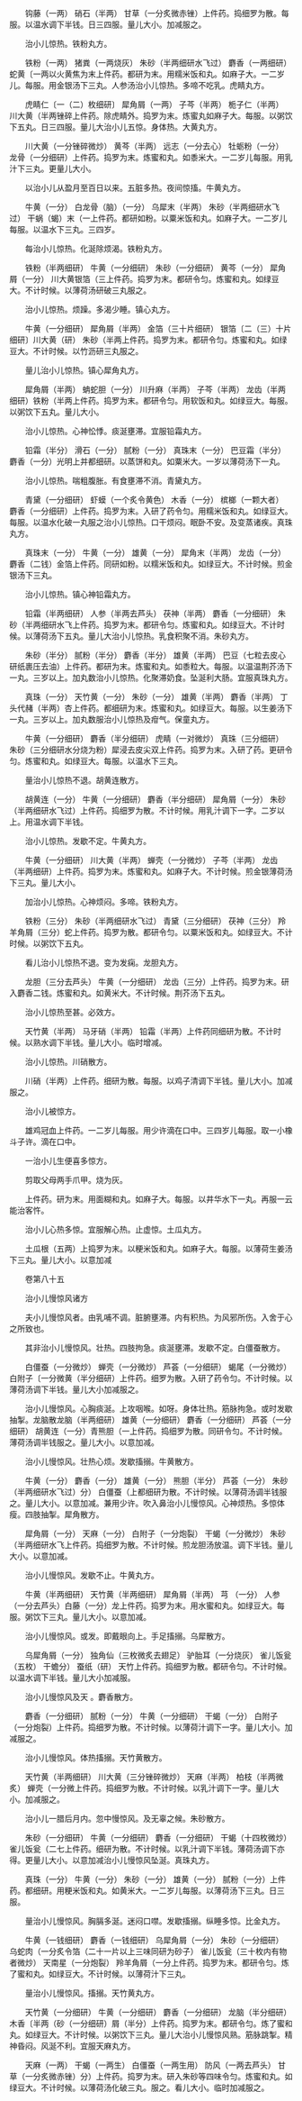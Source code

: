 <!-- { "loadSidebar": true } -->
　　钩藤（一两） 硝石（半两） 甘草（一分炙微赤锉）上件药。捣细罗为散。每服。以温水调下半钱。日三四服。量儿大小。加减服之。

　　治小儿惊热。铁粉丸方。

　　铁粉（一两） 猪粪（一两烧灰） 朱砂（半两细研水飞过） 麝香（一两细研） 蛇黄〔一两以火黄焦为末上件药。都研为末。用糯米饭和丸。如麻子大。一二岁儿。每服。用金银汤下三丸。人参汤治小儿惊热。多啼不吃乳。虎睛丸方。

　　虎睛仁〔一（二）枚细研〕 犀角屑（一两） 子芩（半两） 栀子仁（半两） 川大黄（半两锉碎上件药。除虎睛外。捣罗为末。炼蜜丸如麻子大。每服。以粥饮下五丸。日三四服。量儿大治小儿五惊。身体热。大黄丸方。

　　川大黄（一分锉碎微炒） 黄芩（半两） 远志（一分去心） 牡蛎粉（一分） 龙骨（一分细研）上件药。捣罗为末。炼蜜和丸。如黍米大。一二岁儿每服。用乳汁下三丸。更量儿大小。

　　以治小儿从盈月至百日以来。五脏多热。夜间惊搐。牛黄丸方。

　　牛黄（一分） 白龙骨（脑）（一分） 乌犀末（半两） 朱砂（半两细研水飞过） 干蜗（蝎）末（一上件药。都研如粉。以粟米饭和丸。如麻子大。一二岁儿每服。以温水下三丸。三四岁。

　　每治小儿惊热。化涎除烦渴。铁粉丸方。

　　铁粉（半两细研） 牛黄（一分细研） 朱砂（一分细研） 黄芩（一分） 犀角屑（一分） 川大黄银箔（三上件药。捣罗为末。都研令匀。炼蜜和丸。如绿豆大。不计时候。以薄荷汤研破三丸服之。

　　治小儿惊热。烦躁。多渴少睡。镇心丸方。

　　牛黄（一分细研） 犀角屑（半两） 金箔（三十片细研） 银箔〔二（三）十片细研〕川大黄（研） 朱砂（半两上件药。捣罗为末。都研令匀。炼蜜和丸。如绿豆大。不计时候。以竹沥研三丸服之。

　　量儿治小儿惊热。镇心犀角丸方。

　　犀角屑（半两） 蚺蛇胆（一分） 川升麻（半两） 子芩（半两） 龙齿（半两细研）铁粉（半两上件药。捣罗为末。都研令匀。用软饭和丸。如绿豆大。每服。以粥饮下五丸。量儿大小。

　　治小儿惊热。心神忪悸。痰涎壅滞。宜服铅霜丸方。

　　铅霜（半分） 滑石（一分） 腻粉（一分） 真珠末（一分） 巴豆霜（半分） 麝香（一分）光明上并都细研。以蒸饼和丸。如粟米大。一岁以薄荷汤下一丸。

　　治小儿惊热。喘粗腹胀。有食壅滞不消。青黛丸方。

　　青黛（一分细研） 虾蟆（一个炙令黄色） 木香（一分） 槟榔（一颗大者） 麝香（一分细研）上件药。捣罗为末。入研了药令匀。用糯米饭和丸。如绿豆大。每服。以温水化破一丸服之治小儿惊热。口干烦闷。眠卧不安。及变蒸诸疾。真珠丸方。

　　真珠末（一分） 牛黄（一分） 雄黄（一分） 犀角末（半两） 龙齿（一分） 麝香（二钱）金箔上件药。同研如粉。以糯米饭和丸。如绿豆大。不计时候。煎金银汤下三丸。

　　治小儿惊热。镇心神铅霜丸方。

　　铅霜（半两细研） 人参（半两去芦头） 茯神（半两） 麝香（一分细研） 朱砂（半两细研水飞上件药。捣罗为末。都研令匀。炼蜜和丸。如绿豆大。不计时候。以薄荷汤下五丸。量儿大治小儿惊热。乳食积聚不消。朱砂丸方。

　　朱砂（半分） 腻粉（半分） 麝香（半分） 雄黄（半两） 巴豆（七粒去皮心研纸裹压去油）上件药。都研为末。炼蜜和丸。如黍粒大。每服。以温温荆芥汤下一丸。三岁以上。加丸数治小儿惊热。化聚滞奶食。坠涎利大肠。宜服真珠丸方。

　　真珠（一分） 天竹黄（一分） 朱砂（一分） 雄黄（半两） 麝香（半两） 丁头代赭（半两）杏上件药。都细研为末。炼蜜和丸。如绿豆大。每服。以生姜汤下一丸。三岁以上。加丸数服治小儿惊热及疳气。保童丸方。

　　牛黄（一分细研） 麝香（半分细研） 虎睛（一对微炒） 真珠（三分细研） 朱砂（三分细研水分烧为粉）犀浸去皮尖双上件药。捣罗为末。入研了药。更研令匀。炼蜜和丸。如绿豆大。每服。以温水下三丸。

　　量治小儿惊热不退。胡黄连散方。

　　胡黄连（一分） 牛黄（一分细研） 麝香（半分细研） 犀角屑（一分） 朱砂（半两细研水飞过）上件药。捣细罗为散。不计时候。用乳汁调下一字。二岁以上。用温水调下半钱。

　　治小儿惊热。发歇不定。牛黄丸方。

　　牛黄（一分细研） 川大黄（半两） 蝉壳（一分微炒） 子芩（半两） 龙齿（半两细研）上件药。捣罗为末。炼蜜和丸。如麻子大。不计时候。煎金银薄荷汤下三丸。量儿大小。

　　加治小儿惊热。心神烦闷。多啼。铁粉丸方。

　　铁粉（三分） 朱砂（半两细研水飞过） 青黛（三分细研） 茯神（三分） 羚羊角屑（三分）蛇上件药。捣罗为散。都研令匀。以粟米饭和丸。如绿豆大。不计时候。以粥饮下五丸。

　　看儿治小儿惊热不退。变为发痫。龙胆丸方。

　　龙胆（三分去芦头） 牛黄（一分细研） 龙齿（三分）上件药。捣罗为末。研入麝香二钱。炼蜜和丸。如黄米大。不计时候。荆芥汤下五丸。

　　治小儿惊热至甚。必效方。

　　天竹黄（半两） 马牙硝（半两） 铅霜（半两）上件药同细研为散。不计时候。以熟水调下半钱。量儿大小。临时增减。

　　治小儿惊热。川硝散方。

　　川硝（半两）上件药。细研为散。每服。以鸡子清调下半钱。量儿大小。加减服之。

　　治小儿被惊方。

　　雄鸡冠血上件药。一二岁儿每服。用少许滴在口中。三四岁儿每服。取一小橡斗子许。滴在口中。

　　一治小儿生便喜多惊方。

　　剪取父母两手爪甲。烧为灰。

　　上件药。研为末。用面糊和丸。如麻子大。每服。以井华水下一丸。再服一云能治客忤。

　　治小儿心热多惊。宜服解心热。止虚惊。土瓜丸方。

　　土瓜根（五两）上捣罗为末。以粳米饭和丸。如麻子大。每服。以薄荷生姜汤下三丸。量儿大小。以意加减

　　卷第八十五

　　治小儿慢惊风诸方

　　夫小儿慢惊风者。由乳哺不调。脏腑壅滞。内有积热。为风邪所伤。入舍于心之所致也。

　　其非治小儿慢惊风。壮热。四肢拘急。痰涎壅滞。发歇不定。白僵蚕散方。

　　白僵蚕（一分微炒） 蝉壳（一分微炒） 芦荟（一分细研） 蝎尾（一分微炒） 白附子〔一分微黄（半分细研）上件药。细罗为散。入研了药令匀。不计时候。以薄荷汤调下半钱。量儿大小加减服之。

　　治小儿慢惊风。心胸痰涎。上攻咽喉。如呀。身体壮热。筋脉拘急。或时发歇抽掣。龙脑散龙脑（半两细研） 雄黄（一分细研） 麝香（一分细研） 芦荟（一分细研） 胡黄连（一分）青熊胆（一上件药。捣细罗为散。同研令匀。不计时候。薄荷汤调半钱服之。量儿大小。以意加减。

　　治小儿慢惊风。壮热心烦。发歇搐搦。牛黄散方。

　　牛黄（一分） 麝香（一分） 雄黄（一分） 熊胆（半分） 芦荟（一分） 朱砂（半两细研水飞过）分） 白僵蚕（上都细研为散。不计时候。以薄荷汤调半钱服之。量儿大小。以意加减。兼用少许。吹入鼻治小儿慢惊风。心神烦热。多惊体瘦。四肢抽掣。犀角散方。

　　犀角屑（一分） 天麻（一分） 白附子（一分炮裂） 干蝎（一分微炒） 朱砂（半两细研水飞上件药。捣细罗为散。不计时候。煎龙胆汤放温。调下半钱。量儿大小。以意加减。

　　治小儿慢惊风。发歇不止。牛黄丸方。

　　牛黄（半两细研） 天竹黄（半两细研） 犀角屑（半两） 芎 （一分） 人参（一分去芦头）白藤（一分）龙上件药。捣罗为末。用水蜜和丸。如绿豆大。每服。粥饮下三丸。量儿大小。以意加减。

　　治小儿慢惊风。或发。即戴眼向上。手足搐搦。乌犀散方。

　　乌犀角屑（一分） 独角仙（三枚微炙去翅足） 驴胎耳（一分烧灰） 雀儿饭瓮（五枚） 干蟾分） 蚕纸（研） 天竹上件药。捣细罗为散。都研令匀。不计时候。以温水调下半钱。量儿大小加减服。

　　治小儿慢惊风及天 。麝香散方。

　　麝香（一分细研） 腻粉（一分） 牛黄（一分细研） 干蝎（一分） 白附子（一分炮裂）上件药。捣细罗为散。不计时候。以薄荷汁调下一字。量儿大小。加减服之。

　　治小儿慢惊风。体热搐搦。天竹黄散方。

　　天竹黄（半两细研） 川大黄（三分锉碎微炒） 天麻（半两） 柏枝（半两微炙） 蝉壳（一分微上件药。捣细罗为散。不计时候。以乳汁调下一字。量儿大小。加减服之。

　　治小儿一腊后月内。忽中慢惊风。及无辜之候。朱砂散方。

　　朱砂（一分细研） 牛黄（一分细研） 麝香（一分细研） 干蝎（十四枚微炒） 雀儿饭瓮（二七上件药。细研为散。不计时候。以乳汁调下半钱。薄荷汤调下亦得。更量儿大小。以意加减治小儿慢惊风坠涎。真珠丸方。

　　真珠（一分） 牛黄（一分） 朱砂（一分） 雄黄（一分） 腻粉（一分）上件药。都细研。用粳米饭和丸。如黄米大。一二岁儿每服。以薄荷汤下三丸。日三服。

　　量治小儿慢惊风。胸膈多涎。迷闷口噤。发歇搐搦。纵睡多惊。比金丸方。

　　牛黄（一钱细研） 麝香（一钱细研） 乌犀角屑（一分） 朱砂（一分细研） 乌蛇肉（一分炙令箔（二十一片以上三味同研为砂子） 雀儿饭瓮（三十枚内有物者微炒） 天南星（一分炮裂） 羚羊角屑（一分上件药。捣罗为末。都研令匀。炼了蜜和丸。如绿豆大。不计时候。以薄荷汁下三丸。

　　量治小儿慢惊风。搐搦。天竹黄丸方。

　　天竹黄（一分细研） 牛黄（一分细研） 麝香（一分细研） 龙脑（半分细研） 木香〔半两（砂（一分细研）屑（半分）上件药。捣罗为末。都研令匀。炼了蜜和丸。如绿豆大。不计时候。以粥饮下三丸。量儿大治小儿慢惊风熟。筋脉跳掣。精神昏闷。风涎不利。宜服天麻丸方。

　　天麻（一两） 干蝎（一两生） 白僵蚕（一两生用） 防风（一两去芦头） 甘草（一分炙微赤锉）分）上件药。捣罗为末。研入朱砂等四味令匀。炼蜜和丸。如绿豆大。不计时候。以薄荷汤化破三丸。服之。看儿大小。临时加减服之。

